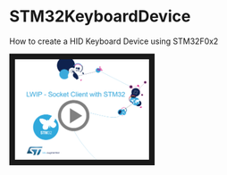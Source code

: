 # STM32KeyboardDevice
How to create a HID Keyboard Device using STM32F0x2

<a href="https://youtu.be/HiWT_4_Cdc4" target="_blank"><img src="https://github.com/Montanari9/Ethernet_training/blob/master/Lwip_SocketClient.png" 
alt="IMAGE ALT TEXT HERE" width="240" height="180" border="10" /></a>
